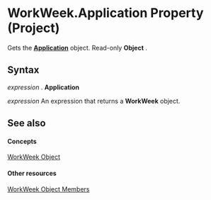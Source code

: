 
# WorkWeek.Application Property (Project)

Gets the  **[Application](8eb91712-7784-a102-38c0-19bb056c27e9.md)** object. Read-only **Object** .


## Syntax

 _expression_ . **Application**

 _expression_ An expression that returns a **WorkWeek** object.


## See also


#### Concepts


[WorkWeek Object](d2dc3a0a-a869-2675-5e1c-971157a9d499.md)
#### Other resources


[WorkWeek Object Members](05d0ffdd-dd3d-a2e6-210b-b62071345b17.md)
